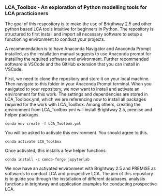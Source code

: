 ### LCA_Toolbox - An exploration of Python modelling tools for LCA practicioners

The goal of this respository is to make the use of Brigthway 2.5 and other python based LCA tools intuitive for beginners in Python. The repository is structured to first install and import all necessary software to setup a functioning environment to conduct your projects.

A recommendation is to have Anaconda Navigator and Anaconda Prompt installed, as the installation manual suggests to use Anaconda prompt for installing the required software and environment. Further recommended software is VSCode and the GitHub extension that you can install in VSCode.

First, we need to clone the repository and store it on your local machine. Then navigate to this folder in your Anaconda Prompt terminal. When you navigated to your repository, we now want to install and activate an environment for this work. The settings and dependencies are stored in LCA_Toolbox.yml, which we are referencing now to install all packages required for the work with LCA_Toolbox. Among others, creating the environment from LCA_Toolbox.yml will install Brightway 2.5, premise and helper packages.

    conda env create -f LCA_Toolbox.yml
    
You will be asked to activate this environment. You should agree to this.

    conda activate LCA_Toolbox

Once activated, this installs a few helper functions:

    conda install -c conda-forge jupyterlab

We now have an activated environment with Brightway 2.5 and PREMISE as softwares to conduct LCA and prospective LCA. The aim of this repository is to guide you through the installation of different databases, analysis functions in brightway and application examples for conducting prospective LCA.
